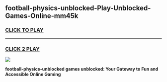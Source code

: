 
## football-physics-unblocked-Play-Unblocked-Games-Online-mm45k
<h3>
<a href="https://premium76.site?title=football-physics-unblocked&ref=25A">CLICK TO PLAY</a></h3>
<hr>

<h3>
<a href="https://premium76.site?title=football-physics-unblocked&ref=25A">CLICK 2 PLAY</a>
  
</h3>

<a href="https://premium76.site?title=football-physics-unblocked&ref=25A"><img src="https://clearcache.store/games.png"></a>


**football-physics-unblocked games unblocked: Your Gateway to Fun and Accessible Online Gaming**
